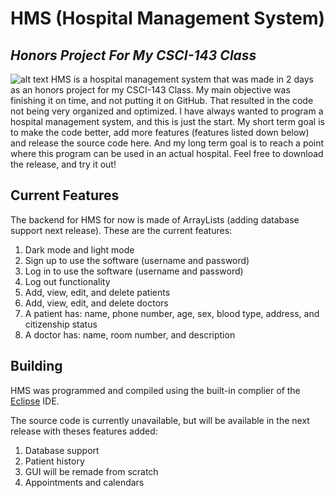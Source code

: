 # HMS (Hospital Management System)
## _Honors Project For My CSCI-143 Class_
![alt text](https://yahyaabdulmohsin.com/hms/hms.png)
HMS is a hospital management system that was made in 2 days as an honors project for my CSCI-143 Class. My main objective was finishing it on time, and not putting it on GitHub. That resulted in the code not being very organized and optimized. I have always wanted to program a hospital management system, and this is just the start. My short term goal is to make the code better, add more features (features listed down below) and release the source code here. And my long term goal is to reach a point where this program can be used in an actual hospital. Feel free to download the release, and try it out!
## Current Features

The backend for HMS for now is made of ArrayLists (adding database support next release). These are the current features:

1. Dark mode and light mode
2. Sign up to use the software (username and password)
3. Log in to use the software (username and password)
4. Log out functionality
5. Add, view, edit, and delete patients
6. Add, view, edit, and delete doctors
7. A patient has: name, phone number, age, sex, blood type, address, and citizenship status
8. A doctor has: name, room number, and description

## Building

HMS was programmed and compiled using the built-in complier of the [Eclipse](https://www.eclipse.org/downloads/) IDE.

The source code is currently unavailable, but will be available in the next release with theses features added:

1. Database support
2. Patient history
3. GUI will be remade from scratch
4. Appointments and calendars
